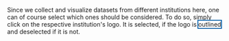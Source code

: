 Since we collect and visualize datasets from different institutions here, one can 
of course select which ones should be considered. To do so, simply click on the 
respective institution's logo. It is selected, if the logo is 
<span class="tag is-primary is-light p-1" style="outline: 2px solid #005EA8">outlined</span> 
and deselected if it is not.
